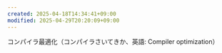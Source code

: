 ```yaml
---
created: 2025-04-18T14:34:41+09:00
modified: 2025-04-29T20:20:09+09:00
---
```


コンパイラ最適化（コンパイラさいてきか、英語: Compiler optimization）